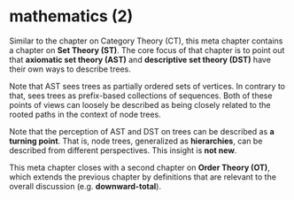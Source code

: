 
# mathematics (2)

Similar to the chapter on Category Theory (CT), this meta chapter contains a
chapter on **Set Theory (ST)**. The core focus of that chapter is to point
out that **axiomatic set theory (AST)** and **descriptive set theory (DST)**
have their own ways to describe trees.

Note that AST sees trees as partially ordered sets of vertices. In contrary
to that, sees trees as prefix-based collections of sequences. Both of these
points of views can loosely be described as being closely related to the
rooted paths in the context of node trees.

Note that the perception of AST and DST on trees can be described as
**a turning point**. That is, node trees, generalized as **hierarchies**,
can be described from different perspectives. This insight is **not new**.

This meta chapter closes with a second chapter on **Order Theory (OT)**,
which extends the previous chapter by definitions that are relevant to the
overall discussion (e.g. **downward-total**).
